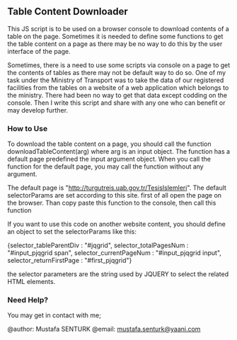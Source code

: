 ## Table Content Downloader

This JS script is to be used on a browser console to download contents of a table on the page. Sometimes it is needed to define some functions to get the table content on a page as there may be no way to do this by the user interface of the page.

Sometimes, there is a need to use some scripts via console on a page to get the contents of tables as there may not be default way to do so. One of my task under the Ministry of Transport was to take the data of our registered facilities from the tables on a website of a web application which belongs to the ministry. There had been no way to get that data except codding on the console. Then I write this script and share with any one who can benefit or may develop further.

### How to Use

To download the table content on a page, you should call the function downloadTableContent(arg) where arg is an input object.
The function has a default page predefined the input argument object. When you call the function for the default page, you may call the function without any argument. 

The default page is "http://turgutreis.uab.gov.tr/TesisIslemleri". The default selectorParams are set according to this site.
first of all open the page on the browser. Than copy paste this function to the console, then call this function

If you want to use this code on another website content, you should define an object to set the selectorParams like this:

{selector_tableParentDiv : "#jqgrid", selector_totalPagesNum : "#input_pjqgrid span", selector_currentPageNum : "#input_pjqgrid input", selector_returnFirstPage : "#first_pjqgrid"}

the selector parameters are the string used by JQUERY to select the related HTML elements. 

### Need Help?

You may get in contact with me;

@author: Mustafa SENTURK
@email: mustafa.senturk@yaani.com
